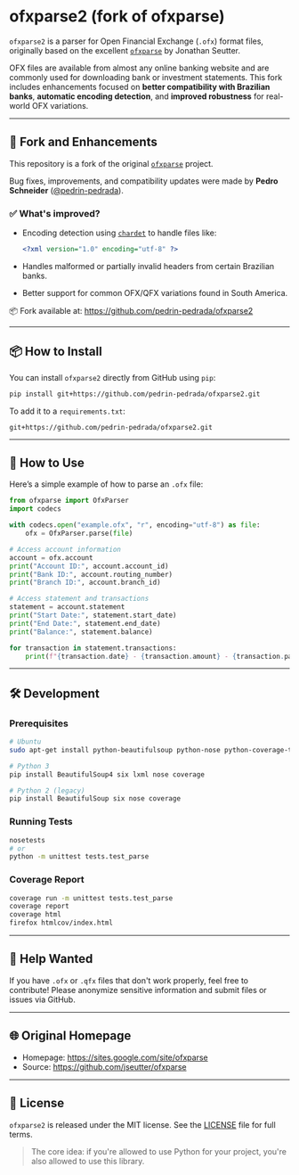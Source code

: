 # ofxparse2 (fork of ofxparse)

`ofxparse2` is a parser for Open Financial Exchange (`.ofx`) format files, originally based on the excellent [`ofxparse`](https://github.com/jseutter/ofxparse) by Jonathan Seutter.

OFX files are available from almost any online banking website and are commonly used for downloading bank or investment statements. This fork includes enhancements focused on **better compatibility with Brazilian banks**, **automatic encoding detection**, and **improved robustness** for real-world OFX variations.

---

## 🚀 Fork and Enhancements

This repository is a fork of the original [`ofxparse`](https://github.com/jseutter/ofxparse) project.

Bug fixes, improvements, and compatibility updates were made by **Pedro Schneider** ([@pedrin-pedrada](https://github.com/pedrin-pedrada)).

### ✅ What's improved?

- Encoding detection using [`chardet`](https://pypi.org/project/chardet/) to handle files like:

  ```xml
  <?xml version="1.0" encoding="utf-8" ?>

- Handles malformed or partially invalid headers from certain Brazilian banks.

- Better support for common OFX/QFX variations found in South America.

📦 Fork available at: https://github.com/pedrin-pedrada/ofxparse2

---

## 📦 How to Install

You can install `ofxparse2` directly from GitHub using `pip`:

```bash
pip install git+https://github.com/pedrin-pedrada/ofxparse2.git
```

To add it to a `requirements.txt`:

```
git+https://github.com/pedrin-pedrada/ofxparse2.git
```

---

## 🧪 How to Use

Here’s a simple example of how to parse an `.ofx` file:

```python
from ofxparse import OfxParser
import codecs

with codecs.open("example.ofx", "r", encoding="utf-8") as file:
    ofx = OfxParser.parse(file)

# Access account information
account = ofx.account
print("Account ID:", account.account_id)
print("Bank ID:", account.routing_number)
print("Branch ID:", account.branch_id)

# Access statement and transactions
statement = account.statement
print("Start Date:", statement.start_date)
print("End Date:", statement.end_date)
print("Balance:", statement.balance)

for transaction in statement.transactions:
    print(f"{transaction.date} - {transaction.amount} - {transaction.payee}")
```

---

## 🛠 Development

### Prerequisites

```bash
# Ubuntu
sudo apt-get install python-beautifulsoup python-nose python-coverage-test-runner

# Python 3
pip install BeautifulSoup4 six lxml nose coverage

# Python 2 (legacy)
pip install BeautifulSoup six nose coverage
```

### Running Tests

```bash
nosetests
# or
python -m unittest tests.test_parse
```

### Coverage Report

```bash
coverage run -m unittest tests.test_parse
coverage report
coverage html
firefox htmlcov/index.html
```

---

## 📂 Help Wanted

If you have `.ofx` or `.qfx` files that don't work properly, feel free to contribute!
Please anonymize sensitive information and submit files or issues via GitHub.

---

## 🌐 Original Homepage

- Homepage: https://sites.google.com/site/ofxparse
- Source: https://github.com/jseutter/ofxparse

---

## 📄 License

`ofxparse2` is released under the MIT license. See the [LICENSE](LICENSE) file for full terms.

> The core idea: if you're allowed to use Python for your project, you're also allowed to use this library.

